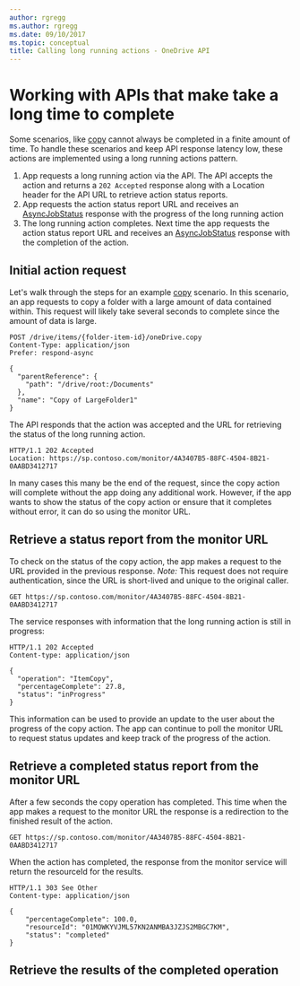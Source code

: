 ```yaml
---
author: rgregg
ms.author: rgregg
ms.date: 09/10/2017
ms.topic: conceptual
title: Calling long running actions - OneDrive API
---
```

# Working with APIs that make take a long time to complete

Some scenarios, like [copy](../api/driveitem_copy.md) cannot always be completed in a finite amount of time.
To handle these scenarios and keep API response latency low, these actions are implemented using a long running actions pattern.

1. App requests a long running action via the API. The API accepts the action and returns a `202 Accepted` response along with a Location header for the API URL to retrieve action status reports.
2. App requests the action status report URL and receives an [AsyncJobStatus](../resources/asyncJobStatus.md) response with the progress of the long running action
3. The long running action completes. Next time the app requests the action status report URL and receives an [AsyncJobStatus](../resources/asyncJobStatus.md) response with the completion of the action.

## Initial action request

Let's walk through the steps for an example [copy](../api/driveitem_copy.md) scenario.
In this scenario, an app requests to copy a folder with a large amount of data contained within.
This request will likely take several seconds to complete since the amount of data is large.

<!-- { "blockType": "request", "name": "lro-copy-item-example", "scopes": "files.readwrite",  } -->

```http
POST /drive/items/{folder-item-id}/oneDrive.copy
Content-Type: application/json
Prefer: respond-async

{
  "parentReference": {
    "path": "/drive/root:/Documents"
  },
  "name": "Copy of LargeFolder1"
}
```

The API responds that the action was accepted and the URL for retrieving the status of the long running action.

<!-- { "blockType": "response" } -->

```http
HTTP/1.1 202 Accepted
Location: https://sp.contoso.com/monitor/4A3407B5-88FC-4504-8B21-0AABD3412717
```

In many cases this many be the end of the request, since the copy action will complete without the app doing any additional work.
However, if the app wants to show the status of the copy action or ensure that it completes without error, it can do so using the monitor URL.

## Retrieve a status report from the monitor URL

To check on the status of the copy action, the app makes a request to the URL provided in the previous response.
*Note:* This request does not require authentication, since the URL is short-lived and unique to the original caller. 

<!-- { "blockType": "ignored", "name": "lro-check-status", "scopes": "files.readwrite" } -->
```http
GET https://sp.contoso.com/monitor/4A3407B5-88FC-4504-8B21-0AABD3412717
```

The service responses with information that the long running action is still in progress:

<!-- { "blockType": "ignored", "@odata.type": "oneDrive.asynchronousOperationStatus" } -->
```http
HTTP/1.1 202 Accepted
Content-type: application/json

{
  "operation": "ItemCopy",
  "percentageComplete": 27.8,
  "status": "inProgress"
}
```

This information can be used to provide an update to the user about the progress of the copy action.
The app can continue to poll the monitor URL to request status updates and keep track of the progress of the action.

## Retrieve a completed status report from the monitor URL

After a few seconds the copy operation has completed.
This time when the app makes a request to the monitor URL the response is a redirection to the finished result of the action.

<!-- { "blockType": "ignored", "name": "lro-check-status-complete", "scopes": "files.readwrite" } -->

```http
GET https://sp.contoso.com/monitor/4A3407B5-88FC-4504-8B21-0AABD3412717
```

When the action has completed, the response from the monitor service will return the resourceId for the results.

<!-- { "blockType": "response", "@odata.type": "oneDrive.asynchronousOperationStatus" } -->

```http
HTTP/1.1 303 See Other
Content-type: application/json

{
    "percentageComplete": 100.0,
    "resourceId": "01MOWKYVJML57KN2ANMBA3JZJS2MBGC7KM",
    "status": "completed"
}
```


## Retrieve the results of the completed operation




<!-- {
  "type": "#page.annotation",
  "description": "Monitor the progress of long-running actions in the API.",
  "keywords": "monitor,long,running,operation,action",
  "section": "documentation",
  "tocPath": "Concepts/Long running actions"
} -->
